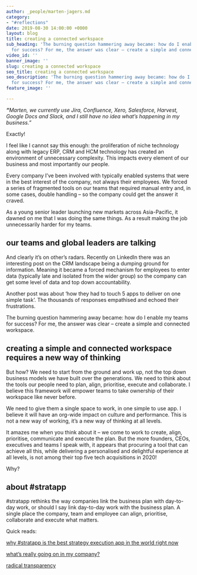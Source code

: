 ```yaml
---
author: _people/marten-jagers.md
category:
- "#reflections"
date: 2019-08-30 14:00:00 +0000
layout: blog
title: creating a connected workspace
sub_heading: 'The burning question hammering away became: how do I enable my teams
  for success? For me, the answer was clear – create a simple and connected workspace. '
video_id: ''
banner_image: ''
slug: creating a connected workspace
seo_title: creating a connected workspace
seo_description: 'The burning question hammering away became: how do I enable my teams
  for success? For me, the answer was clear – create a simple and connected workspace. '
feature_image: ''

---
```

**_“_**_Marten, we currently use Jira, Confluence, Xero, Salesforce, Harvest, Google Docs and Slack, and I still have no idea what’s happening in my business.”_

Exactly!

I feel like I cannot say this enough: the proliferation of niche technology along with legacy ERP, CRM and HCM technology has created an environment of unnecessary complexity. This impacts every element of our business and most importantly our people.

Every company I’ve been involved with typically enabled systems that were in the best interest of the company, not always their employees. We forced a series of fragmented tools on our teams that required manual entry and, in some cases, double handling – so the company could get the answer it craved.

As a young senior leader launching new markets across Asia-Pacific, it dawned on me that I was doing the same things. As a result making the job unnecessarily harder for my teams.

## **our teams and global leaders are talking**

And clearly it’s on other’s radars. Recently on LinkedIn there was an interesting post on the CRM landscape being a dumping ground for information. Meaning it became a forced mechanism for employees to enter data (typically late and isolated from the wider group) so the company can get some level of data and top down accountability.

Another post was about ‘how they had to touch 5 apps to deliver on one simple task’. The thousands of responses empathised and echoed their frustrations.

The burning question hammering away became: how do I enable my teams for success? For me, the answer was clear – create a simple and connected workspace.

## **creating a simple and connected workspace requires a new way of thinking**

But how? We need to start from the ground and work up, not the top down business models we have built over the generations. We need to think about the tools our people need to plan, align, prioritise, execute and collaborate. I believe this framework will empower teams to take ownership of their workspace like never before.

We need to give them a single space to work, in one simple to use app. I believe it will have an org-wide impact on culture and performance. This is not a new way of working, it’s a new way of thinking at all levels.

It amazes me when you think about it – we come to work to create, align, prioritise, communicate and execute the plan. But the more founders, CEOs, executives and teams I speak with, it appears that procuring a tool that can achieve all this, while delivering a personalised and delightful experience at all levels, is not among their top five tech acquisitions in 2020!

Why?

## **about #stratapp**

\#stratapp rethinks the way companies link the business plan with day-to-day work, or should I say link day-to-day work with the business plan. A single place the company, team and employee can align, prioritise, collaborate and execute what matters.

Quick reads:

[why #stratapp is the best strategy execution app in the world right now](https://stratapp.ai/blog/best-strategy-execution-software-app/ "best strategy execution app")

[what’s really going on in my company?](https://stratapp.ai/blog/what-is-really-going-on-in-my-company/ "what's really going on?")

[radical transparency](https://stratapp.ai/blog/radical-transparency/ "radical transparency by Ray Dalio")
